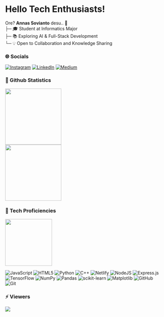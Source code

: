 # Hello Tech Enthusiasts!
Ore? **Annas Sovianto** desu.. 🌟<br>
├─ 🎓 Student at Informatics Major<br>
├─ 📚 Exploring AI & Full-Stack Development<br>
└─ 💡 Open to Collaboration and Knowledge Sharing

### 🌐 Socials
[![Instagram](https://img.shields.io/badge/Instagram-%23CB2C90.svg?logo=Instagram&logoColor=white)](https://www.instagram.com/annas.svnt_) [![LinkedIn](https://img.shields.io/badge/LinkedIn-%230077B5.svg?logo=linkedin&logoColor=white)](https://linkedin.com/in/annassovianto) [![Medium](https://img.shields.io/badge/Medium-232324?logo=medium&logoColor=white)](https://medium.com/@annassovianto) 

### 🤖 Github Statistics
<p align="left">
  <a href="https://github.com/anndeviant">
    <img height="180em" src="https://github-readme-streak-stats.herokuapp.com/?user=anndeviant&theme=dark&hide_border=false"/><br>
    <img height="180em" src="https://github-readme-stats-eight-theta.vercel.app/api?username=anndeviant&show_icons=true&theme=algolia&include_all_commits=true&count_private=true"/><br>
  </a>
</p>

### 🚀 Tech Proficiencies
<p align="left">
  <a href="https://github.com/anndeviant">
    <img height="150em" src="https://github-readme-stats.vercel.app/api/top-langs/?username=anndeviant&theme=algolia&text_color=ffffff&hide_border=false&layout=compact"/>
  </a>
</p>

![JavaScript](https://img.shields.io/badge/javascript-%23323330.svg?style=for-the-badge&logo=javascript&logoColor=%23F7DF1E) ![HTML5](https://img.shields.io/badge/html5-%23323330.svg?style=for-the-badge&logo=html5&logoColor=white) ![Python](https://img.shields.io/badge/python-323330?style=for-the-badge&logo=python&logoColor=ffdd54) ![C++](https://img.shields.io/badge/c++-%23323330.svg?style=for-the-badge&logo=c%2B%2B&logoColor=white) ![Netlify](https://img.shields.io/badge/netlify-%23323330.svg?style=for-the-badge&logo=netlify&logoColor=#00C7B7) ![NodeJS](https://img.shields.io/badge/node.js-323330?style=for-the-badge&logo=node.js&logoColor=white) ![Express.js](https://img.shields.io/badge/express.js-%23323330.svg?style=for-the-badge&logo=express&logoColor=%2361DAFB) ![TensorFlow](https://img.shields.io/badge/TensorFlow-%23323330.svg?style=for-the-badge&logo=TensorFlow&logoColor=white) ![NumPy](https://img.shields.io/badge/numpy-%23323330.svg?style=for-the-badge&logo=numpy&logoColor=white) ![Pandas](https://img.shields.io/badge/pandas-%23323330.svg?style=for-the-badge&logo=pandas&logoColor=white) ![scikit-learn](https://img.shields.io/badge/scikit--learn-%23323330.svg?style=for-the-badge&logo=scikit-learn&logoColor=white) ![Matplotlib](https://img.shields.io/badge/Matplotlib-%23323330.svg?style=for-the-badge&logo=Matplotlib&logoColor=black) ![GitHub](https://img.shields.io/badge/github-%23323330.svg?style=for-the-badge&logo=github&logoColor=white) ![Git](https://img.shields.io/badge/git-%23323330.svg?style=for-the-badge&logo=git&logoColor=white)

### ⚡ Viewers
[![](https://visitcount.itsvg.in/api?id=asd&icon=0&color=0)](https://visitcount.itsvg.in)
